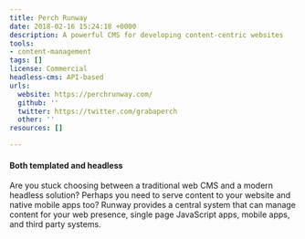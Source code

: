 ```yaml
---
title: Perch Runway
date: 2018-02-16 15:24:18 +0000
description: A powerful CMS for developing content-centric websites
tools:
- content-management
tags: []
license: Commercial
headless-cms: API-based
urls:
  website: https://perchrunway.com/
  github: ''
  twitter: https://twitter.com/grabaperch
  other: ''
resources: []

---
```

#### Both templated and headless

Are you stuck choosing between a traditional web CMS and a modern headless solution? Perhaps you need to serve content to your website and native mobile apps too? Runway provides a central system that can manage content for your web presence, single page JavaScript apps, mobile apps, and third party systems.
